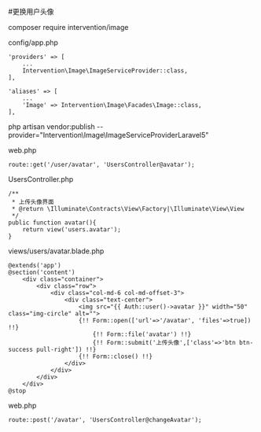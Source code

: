 #更换用户头像

composer require intervention/image

config/app.php
```
'providers' => [
	...
    Intervention\Image\ImageServiceProvider::class,
],

'aliases' => [
	...
    'Image' => Intervention\Image\Facades\Image::class,
],
```

php artisan vendor:publish --provider="Intervention\Image\ImageServiceProviderLaravel5"

web.php
```
route::get('/user/avatar', 'UsersController@avatar');
```

UsersController.php
```
/**
 * 上传头像界面
 * @return \Illuminate\Contracts\View\Factory|\Illuminate\View\View
 */
public function avatar(){
    return view('users.avatar');
}
```

views/users/avatar.blade.php
```
@extends('app')
@section('content')
    <div class="container">
        <div class="row">
            <div class="col-md-6 col-md-offset-3">
                <div class="text-center">
                    <img src="{{ Auth::user()->avatar }}" width="50" class="img-circle" alt="">
                    {!! Form::open(['url'=>'/avatar', 'files'=>true]) !!}
                        {!! Form::file('avatar') !!}
                        {!! Form::submit('上传头像',['class'=>'btn btn-success pull-right']) !!}
                    {!! Form::close() !!}
                </div>
            </div>
        </div>
    </div>
@stop
```

web.php
```
route::post('/avatar', 'UsersController@changeAvatar');
```

